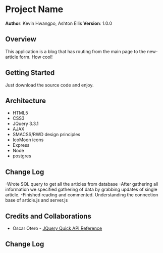 # Project Name

**Author**: Kevin Hwangpo, Ashton Ellis
**Version**: 1.0.0 

## Overview
This application is a blog that has routing from the main page to the new-article form. How cool!

## Getting Started
Just download the source code and enjoy.

## Architecture
* HTML5
* CSS3
* JQuery 3.3.1
* AJAX
* SMACSS/RWD design principles
* IcoMoon icons
* Express
* Node
* postgres

## Change Log
-Wrote SQL query to get all the articles from database 
-After gathering all information we specified gathering of data by grabbing updates of single article. 
-Finished reading and commented. Understanding the connection base of article.js and server.js

## Credits and Collaborations
* Oscar Otero - [JQuery Quick API Reference](https://oscarotero.com/jquery/)

## Change Log
